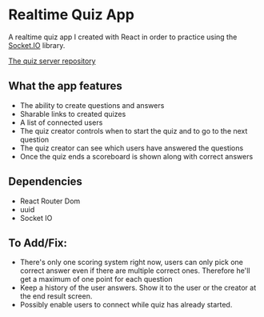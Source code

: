 # Realtime Quiz App

A realtime quiz app I created with React in order to practice using the [Socket.IO](https://socket.io) library.

[The quiz server repository](https://github.com/johannTor/realtime-quiz-server)

## What the app features

* The ability to create questions and answers
* Sharable links to created quizes
* A list of connected users
* The quiz creator controls when to start the quiz and to go to the next question
* The quiz creator can see which users have answered the questions
* Once the quiz ends a scoreboard is shown along with correct answers

## Dependencies
* React Router Dom
* uuid
* Socket IO

## To Add/Fix:

* There's only one scoring system right now, users can only pick one correct answer even if there are multiple correct ones. Therefore he'll get a maximum of one point for each question
* Keep a history of the user answers. Show it to the user or the creator at the end result screen.
* Possibly enable users to connect while quiz has already started.

